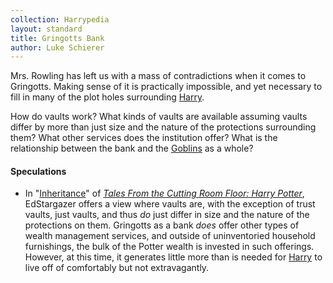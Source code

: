 ```yaml
---
collection: Harrypedia
layout: standard
title: Gringotts Bank
author: Luke Schierer
---
```


Mrs. Rowling has left us with a mass of contradictions when it comes to
Gringotts. Making sense of it is practically impossible, and yet necessary to
fill in many of the plot holes surrounding [Harry].

How do vaults work? What kinds of vaults are available assuming vaults differ
by more than just size and the nature of the protections surrounding them? What
other services does the institution offer? What is the relationship between the
bank and the [Goblins] as a whole?

#### Speculations

- In "[Inheritance](https://www.fanfiction.net/s/7989623/7)" of _[Tales From
  the Cutting Room Floor: Harry Potter](https://www.fanfiction.net/s/7989623)_,
  EdStargazer offers a view where vaults are, with the exception of trust
  vaults, just vaults, and thus _do_ just differ in size and the nature of the
  protections on them. Gringotts as a bank _does_ offer other types of wealth
  management services, and outside of uninventoried household furnishings, the
  bulk of the Potter wealth is invested in such offerings. However, at this
  time, it generates little more than is needed for [Harry] to live off of
  comfortably but not extravagantly.

[Harry]: /Harrypedia/people/Potter/Harry_James/
[Goblins]: /Harrypedia/beings/goblin/
